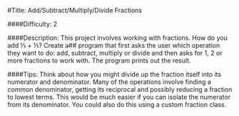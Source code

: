 #Title: Add/Subtract/Multiply/Divide Fractions

####Difficulty: 2

####Description: 
This project involves working with fractions. How do you add ⅓ + ⅕? Create a##
program that first asks the user which operation they want to do: add, subtract, multiply or divide
and then asks for 1, 2 or more fractions to work with. The program prints out the result.

####Tips: 
Think about how you might divide up the fraction itself into its numerator and denominator.
Many of the operations involve finding a common denominator, getting its reciprocal and
possibly reducing a fraction to lowest terms. This would be much easier if you can isolate the
numerator from its denominator. You could also do this using a custom fraction class.
